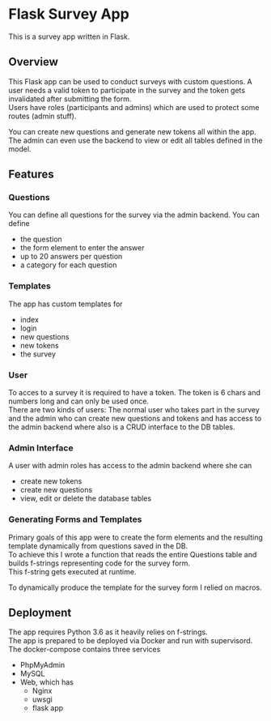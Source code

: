 # Flask Survey App

This is a survey app written in Flask.

## Overview
This Flask app can be used to conduct surveys with custom questions. A user needs a valid token to participate in the survey and the token gets invalidated after submitting the form.  
Users have roles (participants and admins) which are used to protect some routes (admin stuff).

You can create new questions and generate new tokens all within the app. The admin can even use the backend to view or edit all tables defined in the model.

## Features

### Questions
You can define all questions for the survey via the admin backend. You can define
* the question
* the form element to enter the answer
* up to 20 answers per question
* a category for each question

### Templates
The app has custom templates for
* index
* login
* new questions
* new tokens
* the survey

### User
To acces to a survey it is required to have a token. The token is 6 chars and numbers long and can only be used once.  
There are two kinds of users: The normal user who takes part in the survey and the admin who can create new questions and tokens and has access to the admin backend where also is a CRUD interface to the DB tables.

### Admin Interface
A user with admin roles has access to the admin backend where she can
* create new tokens
* create new questions
* view, edit or delete the database tables

### Generating Forms and Templates
Primary goals of this app were to create the form elements and the resulting template dynamically from questions saved in the DB.  
To achieve this I wrote a function that reads the entire Questions table and builds f-strings representing code for the survey form.  
This f-string gets executed at runtime.

To dynamically produce the template for the survey form I relied on macros.

## Deployment
The app requires Python 3.6 as it heavily relies on f-strings.  
The app is prepared to be deployed via Docker and run with supervisord. The docker-compose contains three services
* PhpMyAdmin
* MySQL
* Web, which has
    * Nginx
    * uwsgi
    * flask app